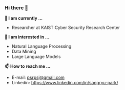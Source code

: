 ### Hi there 👋

**🔭 I am currently ...**
  - Researcher at KAIST Cyber Security Research Center

**🌱 I am interested in ...**
  - Natural Language Processing
  - Data Mining
  - Large Language Models

**📫 How to reach me ...**
  - E-mail: psrpsj@gmail.com
  - Linkedin: https://www.linkedin.com/in/sangryu-park/


<!--
**sangryupark/sangryupark** is a ✨ _special_ ✨ repository because its `README.md` (this file) appears on your GitHub profile.

Here are some ideas to get you started:

- 🔭 I’m currently working on ...
- 🌱 I’m currently learning ...
- 👯 I’m looking to collaborate on ...
- 🤔 I’m looking for help with ...
- 💬 Ask me about ...
- 📫 How to reach me: ...
- 😄 Pronouns: ...
- ⚡ Fun fact: ...
-->
